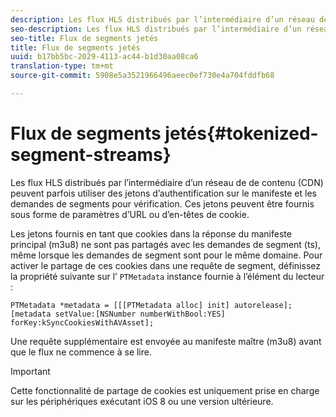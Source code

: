 ```yaml
---
description: Les flux HLS distribués par l’intermédiaire d’un réseau de  de contenu (CDN) peuvent parfois utiliser des jetons d’authentification sur le manifeste et les demandes de segments pour vérification. Ces jetons peuvent être fournis sous forme de paramètres d’URL ou d’en-têtes de cookie.
seo-description: Les flux HLS distribués par l’intermédiaire d’un réseau de  de contenu (CDN) peuvent parfois utiliser des jetons d’authentification sur le manifeste et les demandes de segments pour vérification. Ces jetons peuvent être fournis sous forme de paramètres d’URL ou d’en-têtes de cookie.
seo-title: Flux de segments jetés
title: Flux de segments jetés
uuid: b17bb5bc-2029-4113-ac44-b1d30aa08ca6
translation-type: tm+mt
source-git-commit: 5908e5a3521966496aeec0ef730e4a704fddfb68

---
```



# Flux de segments jetés{#tokenized-segment-streams}

Les flux HLS distribués par l’intermédiaire d’un réseau de  de contenu (CDN) peuvent parfois utiliser des jetons d’authentification sur le manifeste et les demandes de segments pour vérification. Ces jetons peuvent être fournis sous forme de paramètres d’URL ou d’en-têtes de cookie.

Les jetons fournis en tant que cookies dans la réponse du manifeste principal (m3u8) ne sont pas partagés avec les demandes de segment (ts), même lorsque les demandes de segment sont pour le même domaine. Pour activer le partage de ces cookies dans une requête de segment, définissez la propriété suivante sur l’ `PTMetadata` instance fournie à l’élément du lecteur :

```
PTMetadata *metadata = [[[PTMetadata alloc] init] autorelease]; 
[metadata setValue:[NSNumber numberWithBool:YES] forKey:kSyncCookiesWithAVAsset]; 
```

Une requête supplémentaire est envoyée au manifeste maître (m3u8) avant que le flux ne commence à se lire.

>[!IMPORTANT]
>
>Cette fonctionnalité de partage de cookies est uniquement prise en charge sur les périphériques exécutant iOS 8 ou une version ultérieure.

